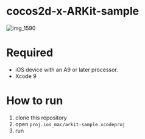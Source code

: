 # cocos2d-x-ARKit-sample

![img_1590](https://user-images.githubusercontent.com/19257572/34034054-40a4e1c6-e1c0-11e7-9f10-0e4152b5aa20.jpg)

# Required
- iOS device with an A9 or later processor.
- Xcode 9

# How to run

1. clone this repository
1. open `proj.ios_mac/arkit-sample.xcodeproj`
1. run 
